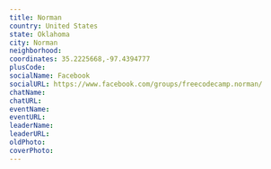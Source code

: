 ```yaml
---
title: Norman
country: United States
state: Oklahoma
city: Norman
neighborhood: 
coordinates: 35.2225668,-97.4394777
plusCode:
socialName: Facebook
socialURL: https://www.facebook.com/groups/freecodecamp.norman/
chatName:
chatURL:
eventName:
eventURL:
leaderName:
leaderURL:
oldPhoto: 
coverPhoto:
---
```

